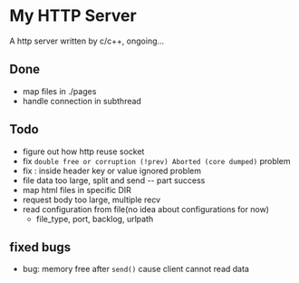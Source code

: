 # My HTTP Server 
A http server written by c/c++, ongoing...
## Done
- map files in ./pages
- handle connection in subthread
## Todo
- figure out how http reuse socket
- fix `double free or corruption (!prev) Aborted (core dumped)` problem
- fix : inside header key or value ignored problem
- file data too large, split and send -- part success
- map html files in specific DIR
- request body too large, multiple recv
- read configuration from file(no idea about configurations for now)
  - file_type, port, backlog, urlpath

## fixed bugs
- bug: memory free after `send()` cause client cannot read data